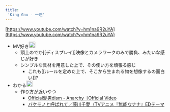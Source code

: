 ```yaml
---
title:
 'King Gnu - 一途'
---
```


[https://www.youtube.com/watch?v=hm1na9R2uYA](https://www.youtube.com/watch?v=hm1na9R2uYA)
- MV好き<img src='https://scrapbox.io/api/pages/blu3mo-public/blu3mo/icon' alt='blu3mo.icon' height="19.5"/>
    - 頭上のでか[[ディスプレイ]]映像とカメラワークのみで勝負、みたいな感じが好き
    - シンプルな具材を用意した上で、その使い方を頑張る感じ
        - これも[[ルールを定めた上で、そこから生まれる物を想像するの面白い]]?
- わかる<img src='https://scrapbox.io/api/pages/blu3mo-public/axokxi/icon' alt='axokxi.icon' height="19.5"/>
    - 作り方が近いやつ
        - [Official髭男dism - Anarchy［Official Video](https://www.youtube.com/watch?v=H_2jH6XVYU0)
        - [バケモノと呼ばれて／藤川千愛（TVアニメ『無能なナナ』EDテーマ](https://www.youtube.com/watch?v=bdQ8JyFhFx4&t=215s)
